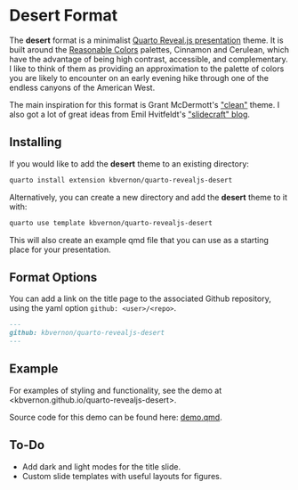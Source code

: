 # Desert Format

The **desert** format is a minimalist [Quarto Reveal.js presentation](https://quarto.org/docs/presentations/revealjs/) theme. It is built around the [Reasonable Colors](https://www.reasonable.work/colors/) palettes, Cinnamon and Cerulean, which have the advantage of being high contrast, accessible, and complementary. I like to think of them as providing an approximation to the palette of colors you are likely to encounter on an early evening hike through one of the endless canyons of the American West.  

The main inspiration for this format is Grant McDermott's ["clean"](https://github.com/grantmcdermott/quarto-revealjs-clean) theme. I also got a lot of great ideas from Emil Hvitfeldt's ["slidecraft" blog](https://emilhvitfeldt.com/project/slidecraft-101/). 

## Installing

If you would like to add the **desert** theme to an existing directory:
```bash
quarto install extension kbvernon/quarto-revealjs-desert
```
Alternatively, you can create a new directory and add the **desert** theme to it with: 
```bash
quarto use template kbvernon/quarto-revealjs-desert
```
This will also create an example qmd file that you can use as a starting place for your presentation.

## Format Options

You can add a link on the title page to the associated Github repository, using the yaml option `github: <user>/<repo>`.
```md
---
github: kbvernon/quarto-revealjs-desert
---
```

## Example

For examples of styling and functionality, see the demo at <kbvernon.github.io/quarto-revealjs-desert>.  

Source code for this demo can be found here: [demo.qmd](demo.qmd).

## To-Do

- Add dark and light modes for the title slide.
- Custom slide templates with useful layouts for figures.